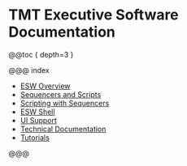 # TMT Executive Software Documentation

@@toc { depth=3 }

@@@ index

- [ESW Overview](esw/eswOverview.md)
- [Sequencers and Scripts](sequencersandscripts/seq-index.md)
- [Scripting with Sequencers](scripts/scripts-index.md)
- [ESW Shell](eswshell/esw-shell.md)
- [UI Support](uisupport/uisupp-index.md)
- [Technical Documentation](technical/tech-index.md)
- [Tutorials](tutorials/web-app-tutorial.md)

@@@
